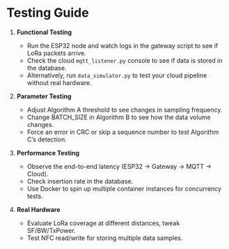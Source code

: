 # Testing Guide

1. **Functional Testing**  
   - Run the ESP32 node and watch logs in the gateway script to see if LoRa packets arrive.
   - Check the cloud `mqtt_listener.py` console to see if data is stored in the database.
   - Alternatively, run `data_simulator.py` to test your cloud pipeline without real hardware.

2. **Parameter Testing**  
   - Adjust Algorithm A threshold to see changes in sampling frequency.
   - Change BATCH_SIZE in Algorithm B to see how the data volume changes.
   - Force an error in CRC or skip a sequence number to test Algorithm C’s detection.

3. **Performance Testing**  
   - Observe the end-to-end latency (ESP32 -> Gateway -> MQTT -> Cloud).
   - Check insertion rate in the database.
   - Use Docker to spin up multiple container instances for concurrency tests.

4. **Real Hardware**  
   - Evaluate LoRa coverage at different distances, tweak SF/BW/TxPower.
   - Test NFC read/write for storing multiple data samples.
